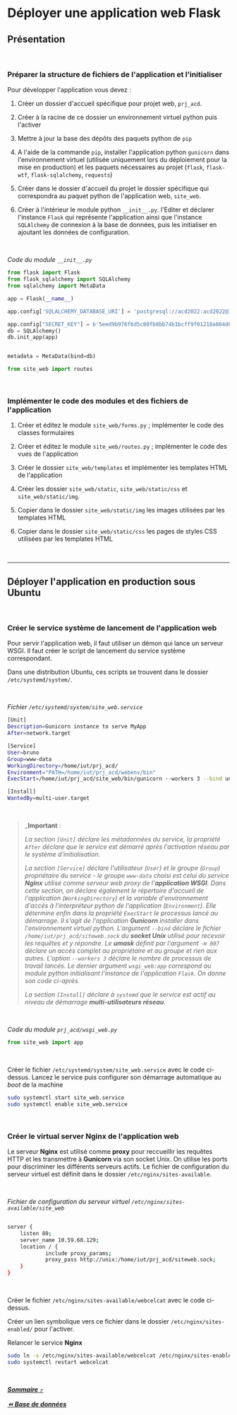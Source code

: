 # Déployer une application web Flask 

## Présentation

&nbsp;

### **Préparer la structure de fichiers de l'application et l'initialiser**

Pour développer l'application vous devez :

1. Créer un dossier d'accueil spécifique pour projet web, `prj_acd`.

1. Créer à la racine de ce dossier un environnement virtuel python puis l'activer

1. Mettre à jour la base des dépôts des paquets python de `pip`

1. A l'aide de la commande `pip`, installer l'application python `gunicorn` dans l'environnement virtuel (utilisée uniquement lors du déploiement pour la mise en production) et les paquets nécessaires au projet (`flask`, `flask-wtf`, `flask-sqlalchemy`, `requests`)

1. Créer dans le dossier d'accueil du projet le dossier spécifique qui correspondra au paquet python de l'application web, `site_web`. 

1. Créer à l'intérieur le module python `__init__.py`. l'Editer et déclarer l'instance `Flask` qui représente l'application ainsi que l'instance `SQLAlchemy` de connexion à la base de données, puis les initialiser en ajoutant les données de configuration.

&nbsp;

*Code du module `__init__.py`*

```python
from flask import Flask
from flask_sqlalchemy import SQLAlchemy
from sqlalchemy import MetaData

app = Flask(__name__)

app.config['SQLALCHEMY_DATABASE_URI'] = 'postgresql://acd2022:acd2022@10.59.80.90:2022/collectivities'

app.config["SECRET_KEY"] = b'5eed9b976f6d5c80fb8bb74b1bcff9f01218a864d0f2dd76143356d3cc36eda8'
db = SQLAlchemy()
db.init_app(app)


metadata = MetaData(bind=db)

from site_web import routes
```

&nbsp;

### **Implémenter le code des modules et des fichiers de l'application**

1. Créer et éditez le module `site_web/forms.py` ; implémenter le code des classes formulaires

1. Créer et éditez le module `site_web/routes.py` ; implémenter le code des vues de l'application

1. Créer le dossier `site_web/templates` et implémenter les templates HTML de l'application

1. Créer les dossier `site_web/static`, `site_web/static/css` et ``site_web/static/img``.

1. Copier dans le dossier `site_web/static/img` les images utilisées par les templates HTML

1. Copier dans le dossier `site_web/static/css` les pages de styles CSS utilisées par les templates HTML

&nbsp;

---
## Déployer l'application en production sous Ubuntu

&nbsp;

### **Créer le service système de lancement de l'application web**

Pour servir l'application web, il faut utiliser un démon qui lance un serveur WSGI. Il faut créer le script de lancement du service système correspondant.

Dans une distribution Ubuntu, ces scripts se trouvent dans le dossier `/etc/systemd/system/`.

&nbsp;

*Fichier `/etc/systemd/system/site_web.service`*

```bash
[Unit]
Description=Gunicorn instance to serve MyApp
After=network.target

[Service]
User=bruno
Group=www-data
WorkingDirectory=/home/iut/prj_acd/
Environment="PATH=/home/iut/prj_acd/webenv/bin"
ExecStart=/home/iut/prj_acd/site_web/bin/gunicorn --workers 3 --bind unix:/home/iut/prj_acd/siteweb.sock -m 007 wsgi_web:app

[Install]
WantedBy=multi-user.target
```

&nbsp;

> _**Important** :<p>_La section `[Unit]` déclare les métadonnées du service, la propriété `After` déclare que le service est démarré après l'activation réseau par le système d'initialisation.</p><p>La section `[Service]` déclare l'utilisateur (`User`) et le groupe (`Group`) propriétaire du service - le groupe `www-data` choisi est celui du service **Nginx** utilisé comme serveur web proxy de l'**application WSGI**. Dans cette section, on déclare également le répertoire d'accueil de l'application (`WorkingDirectory`) et la variable d'environnement d'accès à l'interpréteur python de l'application (`Environment`). Elle détermine enfin dans la propriété `ExecStart` le processus lancé au démarrage. Il s'agit de l'application **Gunicorn** installer dans l'environnement virtuel python. L'argument `--bind` déclare le fichier `/home/iut/prj_acd/siteweb.sock` du **socket Unix** utilisé pour recevoir les requêtes et y répondre. Le **umask** définit par l'argument `-m 007` déclare un accès complet au propriétaire et au groupe et rien aux autres. L'option `--workers 3` déclare le nombre de processus de travail lancés. Le dernier argument `wsgi_web:app` correspond au module python initialisant l'instance de l'application `Flask`. On donne son code ci-après.</p><p>La section ``[Install]`` déclare à ``systemd`` que le service est actif au niveau de démarrage **multi-utilisateurs réseau**.</p>_

&nbsp;

*Code du module `prj_acd/wsgi_web.py`*

```python
from site_web import app
```

&nbsp;

Créer le fichier `/etc/systemd/system/site_web.service` avec le code ci-dessus. Lancez le service puis configurer son démarrage automatique au *boot* de la machine

```bash
sudo systemctl start site_web.service
sudo systemctl enable site_web.service
```

&nbsp;

### **Créer le virtual server Nginx de l'application web** 

Le serveur **Nginx** est utilisé comme **proxy** pour reccueillir les requêtes HTTP et les transmettre à **Gunicorn** via son socket Unix. On utilise les ports pour discriminer les différents serveurs actifs. Le fichier de configuration du serveur virtuel est définit dans le dossier `/etc/nginx/sites-available`.

&nbsp;

*Fichier de configuration du serveur virtuel `/etc/nginx/sites-available/site_web`*

```bash

server {
    listen 80;
    server_name 10.59.68.129;
    location / {
            include proxy_params;
            proxy_pass http://unix:/home/iut/prj_acd/siteweb.sock;
    }
}
```

&nbsp;

Créer le fichier `/etc/nginx/sites-available/webcelcat` avec le code ci-dessus. 

Créer un lien symbolique vers ce fichier dans le dossier `/etc/nginx/sites-enabled/` pour l'activer.  

Relancer le service **Nginx**

```bash
sudo ln -s /etc/nginx/sites-available/webcelcat /etc/nginx/sites-enabled/
sudo systemctl restart webcelcat
```

&nbsp;

[**_Sommaire_** :arrow_heading_up:  ](../README.md)

_[:rewind: **Base de données**](part9_bdd.md)_
